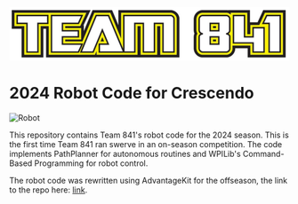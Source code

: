 ![Logo](/Team_841_logo.jpg)
# 2024 Robot Code for Crescendo
![Robot](/Calliope.jpg)

This repository contains Team 841's robot code for the 2024 season. This is the first time Team 841 ran swerve in an on-season competition. The code implements PathPlanner for autonomous routines and WPILib's Command-Based Programming for robot control.

The robot code was rewritten using AdvantageKit for the offseason, the link to the repo here: [link](https://github.com/Team841/CalliopeAK).
